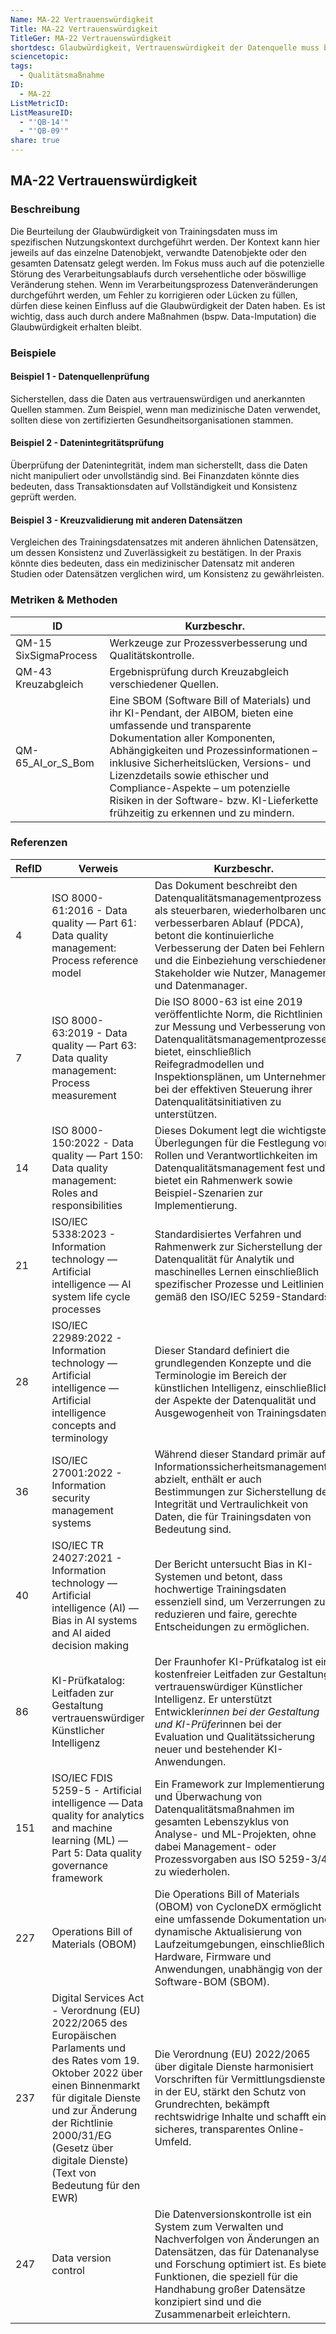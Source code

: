 ```yaml
---
Name: MA-22 Vertrauenswürdigkeit
Title: MA-22 Vertrauenswürdigkeit
TitleGer: MA-22 Vertrauenswürdigkeit
shortdesc: Glaubwürdigkeit, Vertrauenswürdigkeit der Datenquelle muss bestätigt werden
sciencetopic: 
tags:
  - Qualitätsmaßnahme
ID:
  - MA-22
ListMetricID: 
ListMeasureID:
  - "'QB-14'"
  - "'QB-09'"
share: true
---
```

## MA-22 Vertrauenswürdigkeit

### Beschreibung

Die Beurteilung der Glaubwürdigkeit von Trainingsdaten muss im spezifischen Nutzungskontext durchgeführt werden. Der Kontext kann hier jeweils auf das einzelne Datenobjekt, verwandte Datenobjekte oder den gesamten Datensatz gelegt werden. Im Fokus muss auch auf die potenzielle Störung des Verarbeitungsablaufs durch versehentliche oder böswillige Veränderung stehen. Wenn im Verarbeitungsprozess Datenveränderungen durchgeführt werden, um Fehler zu korrigieren oder Lücken zu füllen, dürfen diese keinen Einfluss auf die Glaubwürdigkeit der Daten haben. Es ist wichtig, dass auch durch andere Maßnahmen (bspw. Data-Imputation) die Glaubwürdigkeit erhalten bleibt. 


### Beispiele 

#### Beispiel 1 - Datenquellenprüfung

Sicherstellen, dass die Daten aus vertrauenswürdigen und anerkannten Quellen stammen. Zum Beispiel, wenn man medizinische Daten verwendet, sollten diese von zertifizierten Gesundheitsorganisationen stammen.

#### Beispiel 2 - Datenintegritätsprüfung

Überprüfung der Datenintegrität, indem man sicherstellt, dass die Daten nicht manipuliert oder unvollständig sind. Bei Finanzdaten könnte dies bedeuten, dass Transaktionsdaten auf Vollständigkeit und Konsistenz geprüft werden.

#### Beispiel 3 - Kreuzvalidierung mit anderen Datensätzen

Vergleichen des Trainingsdatensatzes mit anderen ähnlichen Datensätzen, um dessen Konsistenz und Zuverlässigkeit zu bestätigen. In der Praxis könnte dies bedeuten, dass ein medizinischer Datensatz mit anderen Studien oder Datensätzen verglichen wird, um Konsistenz zu gewährleisten.


### Metriken & Methoden

| ID                    | Kurzbeschr.                                                                                                                                                                                                                                                                                                                                                                                   |
| --------------------- | --------------------------------------------------------------------------------------------------------------------------------------------------------------------------------------------------------------------------------------------------------------------------------------------------------------------------------------------------------------------------------------------- |
| QM-15 SixSigmaProcess | Werkzeuge zur Prozessverbesserung und Qualitätskontrolle.                                                                                                                                                                                                                                                                                                                                     |
| QM-43 Kreuzabgleich   | Ergebnisprüfung durch Kreuzabgleich verschiedener Quellen.                                                                                                                                                                                                                                                                                                                                    |
| QM-65_AI_or_S_Bom     | Eine SBOM (Software Bill of Materials) und ihr KI-Pendant, der AIBOM, bieten eine umfassende und transparente Dokumentation aller Komponenten, Abhängigkeiten und Prozessinformationen – inklusive Sicherheitslücken, Versions- und Lizenzdetails sowie ethischer und Compliance-Aspekte – um potenzielle Risiken in der Software- bzw. KI-Lieferkette frühzeitig zu erkennen und zu mindern. |



### Referenzen

| RefID | Verweis                                                                                                                                                                                                                                                                  | Kurzbeschr.                                                                                                                                                                                                                                                                                         |
| ----- | ------------------------------------------------------------------------------------------------------------------------------------------------------------------------------------------------------------------------------------------------------------------------ | --------------------------------------------------------------------------------------------------------------------------------------------------------------------------------------------------------------------------------------------------------------------------------------------------- |
| 4     |  ISO 8000-61:2016 - Data quality — Part 61: Data quality management: Process reference model                                                                                                                                                                             | Das Dokument beschreibt den Datenqualitätsmanagementprozess als steuerbaren, wiederholbaren und verbesserbaren Ablauf (PDCA), betont die kontinuierliche Verbesserung der Daten bei Fehlern und die Einbeziehung verschiedener Stakeholder wie Nutzer, Management und Datenmanager.                 |
| 7     |  ISO 8000-63:2019 - Data quality — Part 63: Data quality management: Process measurement                                                                                                                                                                                 | Die ISO 8000-63 ist eine 2019 veröffentlichte Norm, die Richtlinien zur Messung und Verbesserung von Datenqualitätsmanagementprozessen bietet, einschließlich Reifegradmodellen und Inspektionsplänen, um Unternehmen bei der effektiven Steuerung ihrer Datenqualitätsinitiativen zu unterstützen. |
| 14    |  ISO 8000-150:2022 - Data quality — Part 150: Data quality management: Roles and responsibilities                                                                                                                                                                        | Dieses Dokument legt die wichtigsten Überlegungen für die Festlegung von Rollen und Verantwortlichkeiten im Datenqualitätsmanagement fest und bietet ein Rahmenwerk sowie Beispiel-Szenarien zur Implementierung.                                                                                   |
| 21    |  ISO/IEC 5338:2023 - Information technology — Artificial intelligence — AI system life cycle processes                                                                                                                                                                   | Standardisiertes Verfahren und Rahmenwerk zur Sicherstellung der Datenqualität für Analytik und maschinelles Lernen einschließlich spezifischer Prozesse und Leitlinien gemäß den ISO/IEC 5259-Standards.                                                                                           |
| 28    |  ISO/IEC 22989:2022 - Information technology — Artificial intelligence — Artificial intelligence concepts and terminology                                                                                                                                                | Dieser Standard definiert die grundlegenden Konzepte und die Terminologie im Bereich der künstlichen Intelligenz, einschließlich der Aspekte der Datenqualität und Ausgewogenheit von Trainingsdaten.                                                                                               |
| 36    |  ISO/IEC 27001:2022 - Information security management systems                                                                                                                                                                                                            | Während dieser Standard primär auf Informationssicherheitsmanagement abzielt, enthält er auch Bestimmungen zur Sicherstellung der Integrität und Vertraulichkeit von Daten, die für Trainingsdaten von Bedeutung sind.                                                                              |
| 40    |  ISO/IEC TR 24027:2021 - Information technology — Artificial intelligence (AI) — Bias in AI systems and AI aided decision making                                                                                                                                         | Der Bericht untersucht Bias in KI-Systemen und betont, dass hochwertige Trainingsdaten essenziell sind, um Verzerrungen zu reduzieren und faire, gerechte Entscheidungen zu ermöglichen.                                                                                                            |
| 86    |  KI-Prüfkatalog: Leitfaden zur Gestaltung vertrauenswürdiger Künstlicher Intelligenz                                                                                                                                                                                     | Der Fraunhofer KI-Prüfkatalog ist ein kostenfreier Leitfaden zur Gestaltung vertrauenswürdiger Künstlicher Intelligenz. Er unterstützt Entwickler*innen bei der Gestaltung und KI-Prüfer*innen bei der Evaluation und Qualitätssicherung neuer und bestehender KI-Anwendungen.                      |
| 151   |  ISO/IEC FDIS 5259-5 - Artificial intelligence — Data quality for analytics and machine learning (ML) — Part 5: Data quality governance framework                                                                                                                        | Ein Framework zur Implementierung und Überwachung von Datenqualitätsmaßnahmen im gesamten Lebenszyklus von Analyse- und ML-Projekten, ohne dabei Management- oder Prozessvorgaben aus ISO 5259-3/4 zu wiederholen.                                                                                  |
| 227   |  Operations Bill of Materials (OBOM)                                                                                                                                                                                                                                     | Die Operations Bill of Materials (OBOM) von CycloneDX ermöglicht eine umfassende Dokumentation und dynamische Aktualisierung von Laufzeitumgebungen, einschließlich Hardware, Firmware und Anwendungen, unabhängig von der Software-BOM (SBOM).                                                     |
| 237   |  Digital Services Act - Verordnung (EU) 2022/2065 des Europäischen Parlaments und des Rates vom 19. Oktober 2022 über einen Binnenmarkt für digitale Dienste und zur Änderung der Richtlinie 2000/31/EG (Gesetz über digitale Dienste) (Text von Bedeutung für den EWR)  | Die Verordnung (EU) 2022/2065 über digitale Dienste harmonisiert Vorschriften für Vermittlungsdienste in der EU, stärkt den Schutz von Grundrechten, bekämpft rechtswidrige Inhalte und schafft ein sicheres, transparentes Online-Umfeld.                                                          |
| 247   |  Data version control                                                                                                                                                                                                                                                    | Die Datenversionskontrolle ist ein System zum Verwalten und Nachverfolgen von Änderungen an Datensätzen, das für Datenanalyse und Forschung optimiert ist. Es bietet Funktionen, die speziell für die Handhabung großer Datensätze konzipiert sind und die Zusammenarbeit erleichtern.              |
